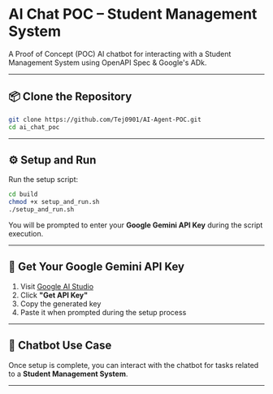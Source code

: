 # AI Chat POC – Student Management System

A Proof of Concept (POC) AI chatbot for interacting with a Student Management System using OpenAPI Spec & Google's ADk.

---

## 📦 Clone the Repository

```bash
git clone https://github.com/Tej0901/AI-Agent-POC.git
cd ai_chat_poc
```

---

## ⚙️ Setup and Run

Run the setup script:

```bash
cd build
chmod +x setup_and_run.sh
./setup_and_run.sh
```

You will be prompted to enter your **Google Gemini API Key** during the script execution.

---

## 🔑 Get Your Google Gemini API Key

1. Visit [Google AI Studio](https://aistudio.google.com/apikey)
2. Click **"Get API Key"**
3. Copy the generated key
4. Paste it when prompted during the setup process

---

## 💬 Chatbot Use Case

Once setup is complete, you can interact with the chatbot for tasks related to a **Student Management System**.

---
